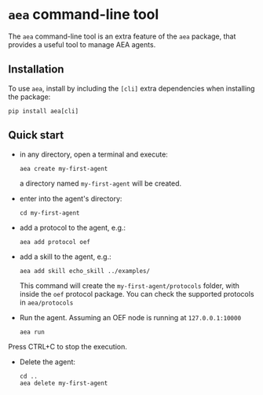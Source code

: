 # `aea` command-line tool

The `aea` command-line tool is an extra feature of the `aea` package, that provides a useful tool to
manage AEA agents.

## Installation

To use `aea`, install by including the `[cli]` extra dependencies when installing the package:
```
pip install aea[cli]
```

## Quick start

- in any directory, open a terminal and execute: 
    
      aea create my-first-agent
 
  a directory named `my-first-agent` will be created.

- enter into the agent's directory:

      cd my-first-agent

- add a protocol to the agent, e.g.:

      aea add protocol oef 

- add a skill to the agent, e.g.:

      aea add skill echo_skill ../examples/ 

  This command will create the `my-first-agent/protocols` folder, with inside the `oef` protocol package.
  You can check the supported protocols in `aea/protocols`

- Run the agent. Assuming an OEF node is running at `127.0.0.1:10000`

      aea run

Press CTRL+C to stop the execution.

- Delete the agent:

      cd ..
      aea delete my-first-agent
